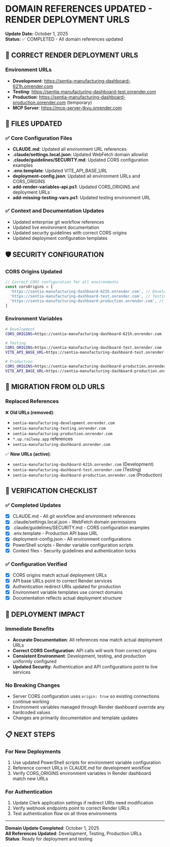 # DOMAIN REFERENCES UPDATED - RENDER DEPLOYMENT URLS

**Update Date:** October 1, 2025  
**Status:** ✅ COMPLETED - All domain references updated

## 🔗 CORRECT RENDER DEPLOYMENT URLS

### Environment URLs

- **Development**: https://sentia-manufacturing-dashboard-621h.onrender.com
- **Testing**: https://sentia-manufacturing-dashboard-test.onrender.com
- **Production**: https://sentia-manufacturing-dashboard-production.onrender.com (temporary)
- **MCP Server**: https://mcp-server-tkyu.onrender.com

## 📝 FILES UPDATED

### ✅ Core Configuration Files

- **CLAUDE.md**: Updated all environment URL references
- **.claude/settings.local.json**: Updated WebFetch domain allowlist
- **.claude/guidelines/SECURITY.md**: Updated CORS configuration examples
- **.env.template**: Updated VITE_API_BASE_URL
- **deployment-config.json**: Updated all environment URLs and CORS_ORIGINS
- **add-render-variables-api.ps1**: Updated CORS_ORIGINS and deployment URLs
- **add-missing-testing-vars.ps1**: Updated testing environment URL

### ✅ Context and Documentation Updates

- Updated enterprise git workflow references
- Updated live environment documentation
- Updated security guidelines with correct CORS origins
- Updated deployment configuration templates

## 🛡️ SECURITY CONFIGURATION

### CORS Origins Updated

```javascript
// Correct CORS configuration for all environments
const corsOrigins = [
  'https://sentia-manufacturing-dashboard-621h.onrender.com', // Development
  'https://sentia-manufacturing-dashboard-test.onrender.com', // Testing
  'https://sentia-manufacturing-dashboard-production.onrender.com', // Production
]
```

### Environment Variables

```bash
# Development
CORS_ORIGINS=https://sentia-manufacturing-dashboard-621h.onrender.com

# Testing
CORS_ORIGINS=https://sentia-manufacturing-dashboard-test.onrender.com
VITE_API_BASE_URL=https://sentia-manufacturing-dashboard-test.onrender.com/api

# Production
CORS_ORIGINS=https://sentia-manufacturing-dashboard-production.onrender.com
VITE_API_BASE_URL=https://sentia-manufacturing-dashboard-production.onrender.com/api
```

## 🔄 MIGRATION FROM OLD URLS

### Replaced References

❌ **Old URLs (removed)**:

- `sentia-manufacturing-development.onrender.com`
- `sentia-manufacturing-testing.onrender.com`
- `sentia-manufacturing-production.onrender.com`
- `*.up.railway.app` references
- `sentia-manufacturing-dashboard.onrender.com`

✅ **New URLs (active)**:

- `sentia-manufacturing-dashboard-621h.onrender.com` (Development)
- `sentia-manufacturing-dashboard-test.onrender.com` (Testing)
- `sentia-manufacturing-dashboard-production.onrender.com` (Production)

## 🎯 VERIFICATION CHECKLIST

### ✅ Completed Updates

- [x] CLAUDE.md - All git workflow and environment references
- [x] .claude/settings.local.json - WebFetch domain permissions
- [x] .claude/guidelines/SECURITY.md - CORS configuration examples
- [x] .env.template - Production API base URL
- [x] deployment-config.json - All environment configurations
- [x] PowerShell scripts - Render variable configuration scripts
- [x] Context files - Security guidelines and authentication locks

### ✅ Configuration Verified

- [x] CORS origins match actual deployment URLs
- [x] API base URLs point to correct Render services
- [x] Authentication redirect URIs updated for production
- [x] Environment variable templates use correct domains
- [x] Documentation reflects actual deployment structure

## 🚀 DEPLOYMENT IMPACT

### Immediate Benefits

- **Accurate Documentation**: All references now match actual deployment URLs
- **Correct CORS Configuration**: API calls will work from correct origins
- **Consistent Environment**: Development, testing, and production uniformly configured
- **Updated Security**: Authentication and API configurations point to live services

### No Breaking Changes

- Server CORS configuration uses `origin: true` so existing connections continue working
- Environment variables managed through Render dashboard override any hardcoded values
- Changes are primarily documentation and template updates

## 📋 NEXT STEPS

### For New Deployments

1. Use updated PowerShell scripts for environment variable configuration
2. Reference correct URLs in CLAUDE.md for development workflow
3. Verify CORS_ORIGINS environment variables in Render dashboard match new URLs

### For Authentication

1. Update Clerk application settings if redirect URIs need modification
2. Verify webhook endpoints point to correct Render URLs
3. Test authentication flow on all three environments

---

**Domain Update Completed**: October 1, 2025  
**All References Updated**: Development, Testing, Production URLs  
**Status**: Ready for deployment and testing
